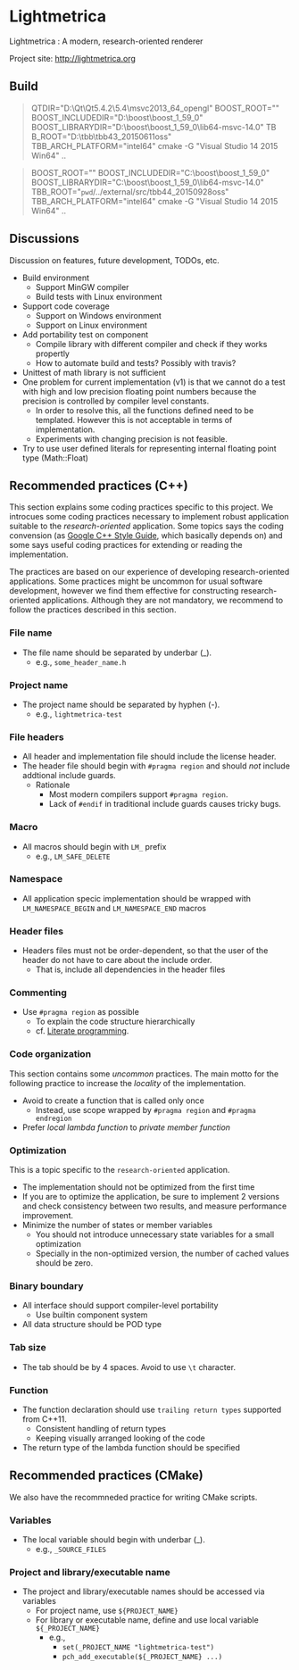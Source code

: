 
Lightmetrica
====================

Lightmetrica : A modern, research-oriented renderer

Project site: http://lightmetrica.org

Build
--------------------

> QTDIR="D:\Qt\Qt5.4.2\5.4\msvc2013_64_opengl" BOOST_ROOT="" BOOST_INCLUDEDIR="D:\boost\boost_1_59_0" BOOST_LIBRARYDIR="D:\boost\boost_1_59_0\lib64-msvc-14.0" TB B_ROOT="D:\tbb\tbb43_20150611oss" TBB_ARCH_PLATFORM="intel64" cmake -G "Visual Studio 14 2015 Win64" ..

> BOOST_ROOT="" BOOST_INCLUDEDIR="C:\boost\boost_1_59_0" BOOST_LIBRARYDIR="C:\boost\boost_1_59_0\lib64-msvc-14.0" TBB_ROOT="`pwd`/../external/src/tbb44_20150928oss" TBB_ARCH_PLATFORM="intel64" cmake -G "Visual Studio 14 2015 Win64" ..


Discussions
--------------------

Discussion on features, future development, TODOs, etc.

- Build environment
    + Support MinGW compiler
    + Build tests with Linux environment
- Support code coverage
    + Support on Windows environment
    + Support on Linux environment
- Add portability test on component
    + Compile library with different compiler and check if they works propertly
    + How to automate build and tests? Possibly with travis?
- Unittest of math library is not sufficient
- One problem for current implementation (v1) is that we cannot do a test with high and low precision floating point numbers
  because the precision is controlled by compiler level constants.
    + In order to resolve this, all the functions defined need to be templated.
      However this is not acceptable in terms of implementation.
    + Experiments with changing precision is not feasible.
- Try to use user defined literals for representing internal floating point type (Math::Float)

Recommended practices (C++)
--------------------

This section explains some coding practices specific to this project.
We introcues some coding practices necessary to implement
robust application suitable to the *research-oriented* application.
Some topics says the coding convension (as [Google C++ Style Guide](https://google.github.io/styleguide/cppguide.html), which basically depends on)
and some says useful coding practices for extending or reading the implementation.

The practices are based on our experience of developing research-oriented applications. 
Some practices might be uncommon for usual software development,
however we find them effective for constructing research-oriented applications.
Although they are not mandatory, 
we recommend to follow the practices described in this section.

### File name

- The file name should be separated by underbar (_).
    + e.g., `some_header_name.h`

### Project name

- The project name should be separated by hyphen (-).
    + e.g., `lightmetrica-test`

### File headers

- All header and implementation file should include the license header.
- The header file should begin with `#pragma region` and should *not* include  addtional include guards.
    + Rationale
        * Most modern compilers support `#pragma region`.
        * Lack of `#endif` in traditional include guards causes tricky bugs.

### Macro

- All macros should begin with `LM_` prefix
    + e.g., `LM_SAFE_DELETE`

### Namespace

- All application specic implementation should be wrapped with `LM_NAMESPACE_BEGIN` and `LM_NAMESPACE_END` macros

### Header files

- Headers files must not be order-dependent, so that the user of the header do not have to care about the include order.
    + That is, include all dependencies in the header files

### Commenting

- Use `#pragma region` as possible
    + To explain the code structure hierarchically
    + cf. [Literate programming](https://en.wikipedia.org/wiki/Literate_programming).

### Code organization

This section contains some *uncommon* practices.
The main motto for the following practice to increase the *locality*
of the implementation.

- Avoid to create a function that is called only once
    + Instead, use scope wrapped by `#pragma region` and `#pragma endregion`
- Prefer *local lambda function* to *private member function*

### Optimization

This is a topic specific to the `research-oriented` application.

- The implementation should not be optimized from the first time
- If you are to optimize the application, be sure to implement 2 versions and check consistency between two results, and measure performance improvement.
- Minimize the number of states or member variables
    + You should not introduce unnecessary state variables for a small optimization
    + Specially in the non-optimized version, the number of cached values should be zero.

### Binary boundary

- All interface should support compiler-level portability
    + Use builtin component system
- All data structure should be POD type

### Tab size

- The tab should be by 4 spaces. Avoid to use `\t` character.

### Function

- The function declaration should use `trailing return types` supported from C++11.
    + Consistent handling of return types
    + Keeping visually arranged looking of the code
- The return type of the lambda function should be specified

Recommended practices (CMake)
--------------------

We also have the recommneded practice for writing CMake scripts.

### Variables

- The local variable should begin with underbar (_).
    + e.g., ``_SOURCE_FILES``

### Project and library/executable name

- The project and library/executable names should be accessed via variables
    + For project name, use `${PROJECT_NAME}`
    + For library or executable name, define and use local variable `${_PROJECT_NAME}`
        * e.g.,
            - `set(_PROJECT_NAME "lightmetrica-test")`
            - `pch_add_executable(${_PROJECT_NAME} ...)`